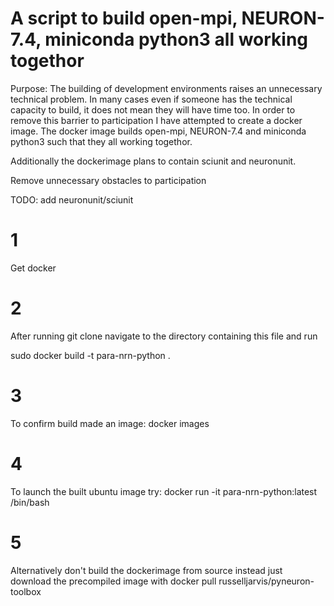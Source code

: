 

# A script to build open-mpi, NEURON-7.4, miniconda python3 all working togethor

Purpose: The building of development environments raises an unnecessary technical problem. In many cases even if someone has the technical capacity to build, it does not mean they will have time too. In order to remove this barrier to participation I have attempted to create a docker image. The docker image builds open-mpi, NEURON-7.4 and miniconda python3 such that they all working togethor.

Additionally the dockerimage plans to contain sciunit and neuronunit.



Remove unnecessary obstacles to participation


TODO: add neuronunit/sciunit

# 1
Get docker 
# 2
After running git clone navigate to the directory containing this file and run

sudo docker build -t para-nrn-python .

# 3
To confirm build made an image:
docker images

# 4
To launch the built ubuntu image try:
docker run -it para-nrn-python:latest /bin/bash

# 5
Alternatively don't build the dockerimage from source instead just download the precompiled image with
docker pull russelljarvis/pyneuron-toolbox